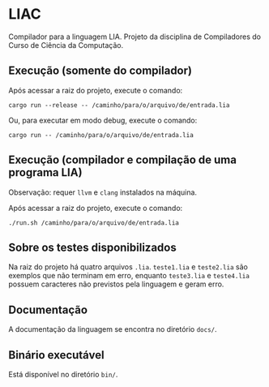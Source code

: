 # LIAC

Compilador para a linguagem LIA. Projeto da disciplina de Compiladores do Curso de Ciência da Computação.

## Execução (somente do compilador)

Após acessar a raiz do projeto, execute o comando:

```
cargo run --release -- /caminho/para/o/arquivo/de/entrada.lia
```

Ou, para executar em modo debug, execute o comando:

```
cargo run -- /caminho/para/o/arquivo/de/entrada.lia
```

## Execução (compilador e compilação de uma programa LIA)

Observação: requer `llvm` e `clang` instalados na máquina.

Após acessar a raiz do projeto, execute o comando:

```
./run.sh /caminho/para/o/arquivo/de/entrada.lia
```

## Sobre os testes disponibilizados

Na raiz do projeto há quatro arquivos ```.lia```. ```teste1.lia``` e ```teste2.lia``` são exemplos que não terminam em erro, enquanto ```teste3.lia``` e ```teste4.lia``` possuem caracteres não previstos pela linguagem e geram erro.

## Documentação

A documentação da linguagem se encontra no diretório `docs/`.

## Binário executável

Está disponível no diretório `bin/`.
